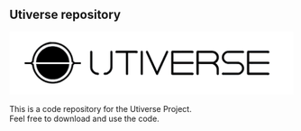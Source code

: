 ## Utiverse repository


![image](./Figures/Utiverse.png)

This is a code repository for the Utiverse Project.  
Feel free to download and use the code.